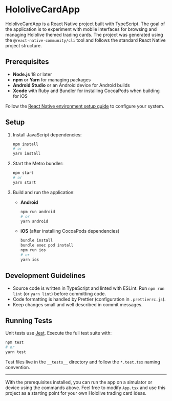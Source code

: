 # HololiveCardApp

HololiveCardApp is a React Native project built with TypeScript. The goal of the
application is to experiment with mobile interfaces for browsing and managing
Hololive themed trading cards. The project was generated using the
`@react-native-community/cli` tool and follows the standard React Native project
structure.

## Prerequisites

- **Node.js** 18 or later
- **npm** or **Yarn** for managing packages
- **Android Studio** or an Android device for Android builds
- **Xcode** with Ruby and Bundler for installing CocoaPods when building for iOS

Follow the [React Native environment setup guide](https://reactnative.dev/docs/environment-setup)
to configure your system.

## Setup

1. Install JavaScript dependencies:

   ```sh
   npm install
   # or
   yarn install
   ```

2. Start the Metro bundler:

   ```sh
   npm start
   # or
   yarn start
   ```

3. Build and run the application:

   - **Android**

     ```sh
     npm run android
     # or
     yarn android
     ```

   - **iOS** (after installing CocoaPods dependencies)

     ```sh
     bundle install
     bundle exec pod install
     npm run ios
     # or
     yarn ios
     ```

## Development Guidelines

- Source code is written in TypeScript and linted with ESLint. Run
  `npm run lint` (or `yarn lint`) before committing code.
- Code formatting is handled by Prettier (configuration in `.prettierrc.js`).
- Keep changes small and well described in commit messages.

## Running Tests

Unit tests use [Jest](https://jestjs.io/). Execute the full test suite with:

```sh
npm test
# or
yarn test
```

Test files live in the `__tests__` directory and follow the `*.test.tsx` naming
convention.

---

With the prerequisites installed, you can run the app on a simulator or device
using the commands above. Feel free to modify `App.tsx` and use this project as a
starting point for your own Hololive trading card ideas.
